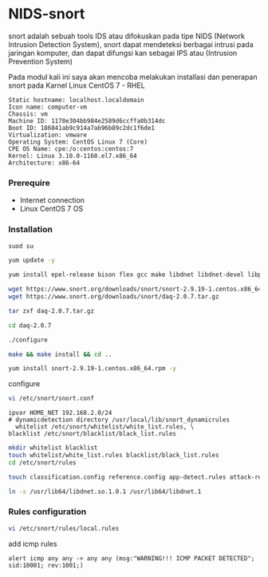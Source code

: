# NIDS-snort
snort adalah sebuah tools IDS atau difokuskan pada tipe NIDS (Network Intrusion Detection System), snort dapat mendeteksi berbagai intrusi pada jaringan komputer, dan dapat difungsi kan sebagai IPS atau (Intrusion Prevention System)

Pada modul kali ini saya akan mencoba melakukan installasi dan penerapan snort pada Karnel Linux CentOS 7 - RHEL
```
Static hostname: localhost.localdomain                                                                                        
Icon name: computer-vm                                                                                                   
Chassis: vm                                                                                                         
Machine ID: 1178e304bb984e2589d6ccffa0b314dc                                                                               
Boot ID: 186841ab9c914a7ab96b89c2dc1f6de1     
Virtualization: vmware                                                                                                
Operating System: CentOS Linux 7 (Core)                                                                                      
CPE OS Name: cpe:/o:centos:centos:7                                                                                          
Kernel: Linux 3.10.0-1160.el7.x86_64                                                                             
Architecture: x86-64                         
```

### Prerequire
- Internet connection
- Linux CentOS 7 OS

### Installation
```bash
suod su
```

```bash
yum update -y
```

```bash
yum install epel-release bison flex gcc make libdnet libdnet-devel libpcap wget libpcap-devel -y 
 ```
 
 ```bash
 wget https://www.snort.org/downloads/snort/snort-2.9.19-1.centos.x86_64.rpm
 wget https://www.snort.org/downloads/snort/daq-2.0.7.tar.gz
 ```
 
 ```bash
 tar zxf daq-2.0.7.tar.gz
 ```
 
 ```bash
 cd daq-2.0.7
 ```
 
 ```bash
 ./configure
 ```
 ```bash
 make && make install && cd ..
 ```
 ```bash
 yum install snort-2.9.19-1.centos.x86_64.rpm -y
 ```
 configure
 ```bash
 vi /etc/snort/snort.conf
 ```
 ```
 ipvar HOME_NET 192.168.2.0/24
 # dynamicdetection directory /usr/local/lib/snort_dynamicrules
   whitelist /etc/snort/whitelist/white_list.rules, \                                                                                                                    blacklist /etc/snort/blacklist/black_list.rules
 ```
 ```bash
 mkdir whitelist blacklist
 touch whitelist/white_list.rules blacklist/black_list.rules
 cd /etc/snort/rules
 ```
 ```bash
 touch classification.config reference.config app-detect.rules attack-responses.rules backdoor.rules bad-traffic.rules blacklist.rules blacklist.rules browser-chrome.rules browser-firefox.rules browser-ie.rules browser-other.rules browser-plugins.rules browser-webkit.rules chat.rules content-replace.rules ddos.rules dns.rules dos.rules experimental.rules exploit-kit.rules exploit.rules file-executable.rules file-flash.rules file-identify.rules file-image.rules file-multimedia.rules file-office.rules file-other.rules file-pdf.rules finger.rules ftp.rules icmp-info.rules icmp.rules imap.rules indicator-compromise.rules indicator-obfuscation.rules indicator-shellcode.rules info.rules malware-backdoor.rules malware-cnc.rules malware-other.rules malware-tools.rules misc.rules multimedia.rules mysql.rules netbios.rules nntp.rules oracle.rules os-linux.rules os-other.rules os-solaris.rules os-windows.rules other-ids.rules p2p.rules phishing-spam.rules policy-multimedia.rules policy-other.rules policy.rules policy-social.rules policy-spam.rules pop2.rules pop3.rules protocol-finger.rules protocol-ftp.rules protocol-icmp.rules protocol-imap.rules protocol-pop.rules protocol-services.rules protocol-voip.rules pua-adware.rules pua-other.rules pua-p2p.rules pua-toolbars.rules rpc.rules rservices.rules scada.rules scan.rules server-apache.rules server-iis.rules server-mail.rules server-mssql.rules server-mysql.rules server-oracle.rules server-other.rules server-webapp.rules shellcode.rules smtp.rules snmp.rules specific-threats.rules spyware-put.rules sql.rules telnet.rules tftp.rules virus.rules voip.rules web-activex.rules web-attacks.rules web-cgi.rules web-client.rules web-coldfusion.rules web-frontpage.rules web-iis.rules web-misc.rules web-php.rules x11.rules local.rules botnet-cnc.rules
 ```
 
 ```bash
 ln -s /usr/lib64/libdnet.so.1.0.1 /usr/lib64/libdnet.1
 ```
 
 ### Rules configuration
 
 ```bash
 vi /etc/snort/rules/local.rules
 ```
 add icmp rules
 ```
 alert icmp any any -> any any (msg:"WARNING!!! ICMP PACKET DETECTED"; sid:10001; rev:1001;)
 ```
